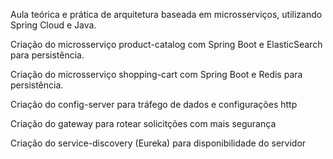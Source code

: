 Aula teórica e prática de arquitetura baseada em microsserviços, utilizando Spring Cloud e Java.

Criação do microsserviço product-catalog com Spring Boot e ElasticSearch para persistência.

Criação do microsserviço shopping-cart com Spring Boot e Redis para persistência.

Criação do config-server para tráfego de dados e configurações http

Criação do gateway para rotear solicitções com mais segurança

Criação do service-discovery (Eureka) para disponibilidade do servidor
